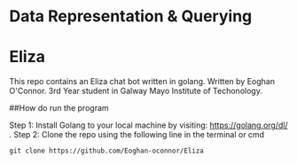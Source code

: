 # Data Representation & Querying
# Eliza

This repo contains an Eliza chat bot written in golang. 
Written by Eoghan O'Connor.
3rd Year student in Galway Mayo Institute of Techonology.


##How do run the program

Step 1: Install Golang to your local machine by visiting: https://golang.org/dl/ . 
Step 2: Clone the repo using the following line in the terminal or cmd   
```
git clone https://github.com/Eoghan-oconnor/Eliza
```